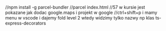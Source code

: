 //npm install -g parcel-bundler
//parcel index.html
//57 w kursie jest pokazane jak dodac google.maps i projekt w google
//ctrl+shift+p i mamy menu w vscode i dajemy fold level 2 wtedy widzimy tylko nazwy np klas
ts-express-decorators